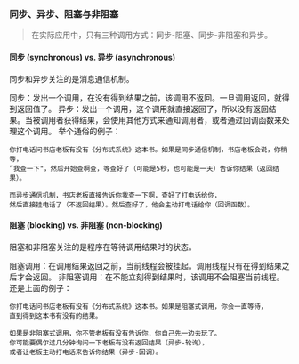 
### 同步、异步、阻塞与非阻塞

> 在实际应用中，只有三种调用方式：同步-阻塞、同步-非阻塞和异步。

#### 同步 (synchronous) vs. 异步 (asynchronous)
同步和异步关注的是消息通信机制。

同步：发出一个调用，在没有得到结果之前，该调用不返回。一旦调用返回，就得到返回值了。
异步：发出一个调用，这个调用就直接返回了，所以没有返回结果。当被调用者获得结果，会使用其他方式来通知调用者，或者通过回调函数来处理这个调用。
举个通俗的例子：

    你打电话问书店老板有没有《分布式系统》这本书。如果是同步通信机制，书店老板会说，你稍等，
    ”我查一下"，然后开始查啊查，等查好了（可能是5秒，也可能是一天）告诉你结果（返回结果）。
    
    而异步通信机制，书店老板直接告诉你我查一下啊，查好了打电话给你，
    然后直接挂电话了（不返回结果）。然后查好了，他会主动打电话给你（回调函数）。

#### 阻塞 (blocking) vs. 非阻塞 (non-blocking)
阻塞和非阻塞关注的是程序在等待调用结果时的状态。

阻塞调用：在调用结果返回之前，当前线程会被挂起。调用线程只有在得到结果之后才会返回。
非阻塞调用：在不能立刻得到结果时，该调用不会阻塞当前线程。
还是上面的例子：

    你打电话问书店老板有没有《分布式系统》这本书。如果是阻塞式调用，你会一直等待，
    直到得到这本书有没有的结果。
    
    如果是非阻塞式调用，你不管老板有没有告诉你，你自己先一边去玩了。
    你可能要偶尔过几分钟询问一下老板有没有返回结果（异步-轮询），
    或者让老板主动打电话来告诉你结果（异步-回调）。